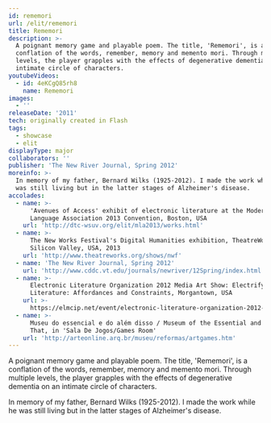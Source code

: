 ```yaml
---
id: rememori
url: /elit/rememori
title: Rememori
description: >-
  A poignant memory game and playable poem. The title, 'Rememori', is a
  conflation of the words, remember, memory and memento mori. Through multiple
  levels, the player grapples with the effects of degenerative dementia on an
  intimate circle of characters.
youtubeVideos:
  - id: 4eKCgQ85rh8
    name: Rememori
images:
  - ''
releaseDate: '2011'
tech: originally created in Flash
tags:
  - showcase
  - elit
displayType: major
collaborators: ''
publisher: 'The New River Journal, Spring 2012'
moreinfo: >-
  In memory of my father, Bernard Wilks (1925-2012). I made the work while he
  was still living but in the latter stages of Alzheimer's disease.
accolades:
  - name: >-
      'Avenues of Access' exhibit of electronic literature at the Modern
      Language Association 2013 Convention, Boston, USA
    url: 'http://dtc-wsuv.org/elit/mla2013/works.html'
  - name: >-
      The New Works Festival's Digital Humanities exhibition, TheatreWorks,
      Silicon Valley, USA, 2013
    url: 'http://www.theatreworks.org/shows/nwf'
  - name: 'The New River Journal, Spring 2012'
    url: 'http://www.cddc.vt.edu/journals/newriver/12Spring/index.html'
  - name: >-
      Electronic Literature Organization 2012 Media Art Show: Electrifying
      Literature: Affordances and Constraints, Morgantown, USA
    url: >-
      https://elmcip.net/event/electronic-literature-organization-2012-media-art-show-electrifying-literature-affordances-and
  - name: >-
      Museu do essencial e do além disso / Museum of the Essential and Beyond
      That, in 'Sala De Jogos/Games Room'
    url: 'http://arteonline.arq.br/museu/reformas/artgames.htm'
---
```



A poignant memory game and playable poem. The title, 'Rememori', is a conflation of the words, remember, memory and memento mori. Through multiple levels, the player grapples with the effects of degenerative dementia on an intimate circle of characters.

In memory of my father, Bernard Wilks (1925-2012). I made the work while he was still living but in the latter stages of Alzheimer's disease.
